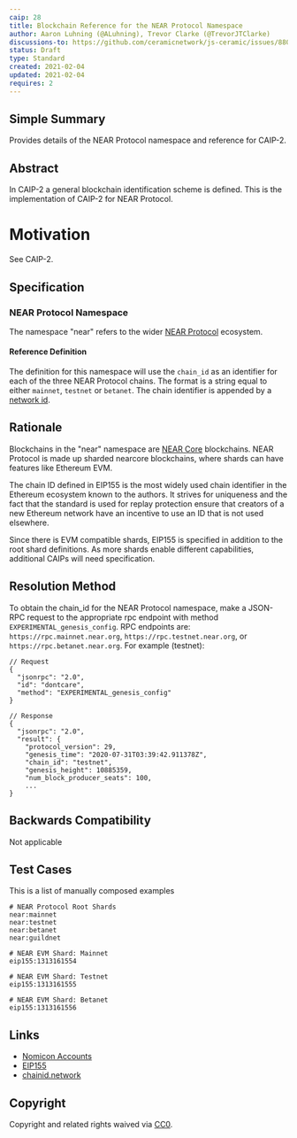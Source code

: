 ```yaml
---
caip: 28
title: Blockchain Reference for the NEAR Protocol Namespace
author: Aaron Luhning (@ALuhning), Trevor Clarke (@TrevorJTClarke)
discussions-to: https://github.com/ceramicnetwork/js-ceramic/issues/880, https://github.com/ceramicnetwork/js-ceramic/pull/881
status: Draft
type: Standard
created: 2021-02-04
updated: 2021-02-04
requires: 2
---
```


## Simple Summary

Provides details of the NEAR Protocol namespace and reference for CAIP-2.

## Abstract

In CAIP-2 a general blockchain identification scheme is defined.  This is the implementation of CAIP-2 for NEAR Protocol.

# Motivation

See CAIP-2.

## Specification

### NEAR Protocol Namespace

The namespace "near" refers to the wider [NEAR Protocol](https://near.org) ecosystem.

#### Reference Definition

The definition for this namespace will use the `chain_id` as an identifier for each of the three NEAR Protocol chains. The format is a string equal to either `mainnet`, `testnet` or `betanet`.  The chain identifier is appended by a [network id](https://chainid.network/).

## Rationale

Blockchains in the "near" namespace are [NEAR Core](https://github.com/near/nearcore) blockchains. NEAR Protocol is made up sharded nearcore blockchains, where shards can have features like Ethereum EVM.

The chain ID defined in EIP155 is the most widely used chain identifier in the Ethereum ecosystem known to the authors. It strives for uniqueness and the fact that the standard is used for replay protection ensure that creators of a new Ethereum network have an incentive to use an ID that is not used elsewhere.

Since there is EVM compatible shards, EIP155 is specified in addition to the root shard definitions. As more shards enable different capabilities, additional CAIPs will need specification.

## Resolution Method

To obtain the chain_id for the NEAR Protocol namespace, make a JSON-RPC request to the appropriate rpc endpoint with method `EXPERIMENTAL_genesis_config`.
RPC endpoints are: `https://rpc.mainnet.near.org`, `https://rpc.testnet.near.org`, or `https://rpc.betanet.near.org`.  For example (testnet):

```jsonc
// Request
{
  "jsonrpc": "2.0",
  "id": "dontcare",
  "method": "EXPERIMENTAL_genesis_config"
}

// Response
{
  "jsonrpc": "2.0",
  "result": {
    "protocol_version": 29,
    "genesis_time": "2020-07-31T03:39:42.911378Z",
    "chain_id": "testnet",
    "genesis_height": 10885359,
    "num_block_producer_seats": 100,
    ...
}
```

## Backwards Compatibility

Not applicable

## Test Cases

This is a list of manually composed examples

```
# NEAR Protocol Root Shards
near:mainnet
near:testnet
near:betanet
near:guildnet

# NEAR EVM Shard: Mainnet
eip155:1313161554

# NEAR EVM Shard: Testnet
eip155:1313161555

# NEAR EVM Shard: Betanet
eip155:1313161556
```

## Links

- [Nomicon Accounts](https://nomicon.io/DataStructures/Account.html)
- [EIP155](https://eips.ethereum.org/EIPS/eip-155)
- [chainid.network](https://chainid.network/)

## Copyright

Copyright and related rights waived via [CC0](https://creativecommons.org/publicdomain/zero/1.0/).
